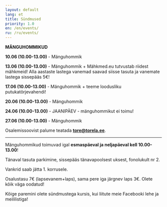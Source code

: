 ```yaml
---
layout: default
lang: et
title: Sündmused
priority: 1.0
en: /en/events/
ru: /ru/events/
---
```


**MÄNGUHOMMIKUD**


**10.06 (10.00-13.00)** - Mänguhommik


**13.06 (10.00-13.00)** - Mänguhommik + Mähkmed.eu tutvustab riidest mähkmeid!
Alla aastaste lastega vanemad saavad siisse tasuta ja vanemate lastega sissepääs 5€! 


**17.06 (10.00-13.00)** - Mänguhommik + teeme loodusliku putukatõrjevahendi!


**20.06 (10.00-13.00)** - Mänguhommik


**24.06 (10.00-13.00)** - JAANIPÄEV - mänguhommikut ei toimu! 


**27.06 (10.00-13.00)** - Mänguhommik





                    

Osalemissoovist palume teatada **tore@torela.ee**.

***

Mänguhommikud toimuvad igal **esmaspäeval ja neljapäeval kell 10.00-13.00**! 

Tänaval tasuta parkimine, sissepääs tänavapoolsest uksest, fonolukult nr 2.

Vankrid saab jätta 1. korrusele.

Osalustasu 7€ (lapsevanem+laps), sama pere iga järgnev laps 3€.
Olete kõik väga oodatud!



Kõige paremini olete sündmustega kursis, kui liitute meie Facebooki lehe ja meililistiga!
